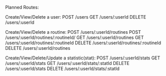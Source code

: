 Planned Routes:

Create/View/Delete a user:
	POST /users
	GET /users/:userId
	DELETE /users/:userId

Create/View/Delete a routine:
	POST /users/:userId/routines
	POST /users/:userId/routines/:routineId/
	GET /users/:userId/routines
	GET /users/:userId/routines/:routineId
	DELETE /users/:userId/routines/:routineId
	DELETE /users/:userId/routines

Create/View/Delete/Update a statistic(stat):
	POST /users/:userId/stats
	GET /users/:userId/stats
	GET /users/:userId/stats/:statId
	DELETE /users/:userId/stats
	DELETE /users/:userId/stats/:statId
